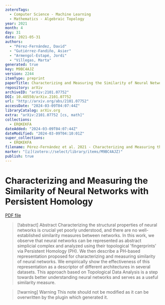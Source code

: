 ```yaml
---
zoteroTags:
  - Computer Science - Machine Learning
  - Mathematics - Algebraic Topology
year: 2021
month: 4
day: 31
date: 2021-05-31
authors:
  - "Pérez-Fernández, David"
  - "Gutiérrez-Fandiño, Asier"
  - "Armengol-Estapé, Jordi"
  - "Villegas, Marta"
generated: true
key: M9BC4AJZ
version: 2244
itemType: preprint
paperTitle: Characterizing and Measuring the Similarity of Neural Networks with Persistent Homology
repository: arXiv
archiveID: "arXiv:2101.07752"
DOI: 10.48550/arXiv.2101.07752
url: "http://arxiv.org/abs/2101.07752"
accessDate: "2024-03-09T04:07:44Z"
libraryCatalog: arXiv.org
extra: "arXiv:2101.07752 [cs, math]"
collections:
  - ERQKEKFA
dateAdded: "2024-03-09T04:07:44Z"
dateModified: "2024-03-09T04:10:01Z"
super_collections:
  - ERQKEKFA
filename: Pérez-Fernández et al. 2021 - Characterizing and Measuring the Similarity of Neural Networks with Persistent Homology.pdf
marker: "[🇿](zotero://select/library/items/M9BC4AJZ)"
publish: true
---
```

# Characterizing and Measuring the Similarity of Neural Networks with Persistent Homology

[PDF file](/Papers/PDFs/Pérez-Fernández%20et%20al.%202021%20-%20Characterizing%20and%20Measuring%20the%20Similarity%20of%20Neural%20Networks%20with%20Persistent%20Homology.pdf)

> [!abstract] Abstract
> Characterizing the structural properties of neural networks is crucial yet poorly understood, and there are no well-established similarity measures between networks. In this work, we observe that neural networks can be represented as abstract simplicial complex and analyzed using their topological 'fingerprints' via Persistent Homology (PH). We then describe a PH-based representation proposed for characterizing and measuring similarity of neural networks. We empirically show the effectiveness of this representation as a descriptor of different architectures in several datasets. This approach based on Topological Data Analysis is a step towards better understanding neural networks and serves as a useful similarity measure.

>[!warning] Warning
> This note should not be modified as it can be overwritten by the plugin which generated it.

